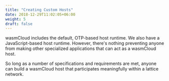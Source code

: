 ```yaml
---
title: "Creating Custom Hosts"
date: 2018-12-29T11:02:05+06:00
weight: 5
draft: false
---
```


wasmCloud includes the default, OTP-based host runtime. We also have a JavaScript-based host runtime. However, there's nothing preventing anyone from making other specialized applications that can act as a wasmCloud host.

So long as a number of specifications and requirements are met, anyone can build a wasmCloud host that participates meaningfully within a lattice network.